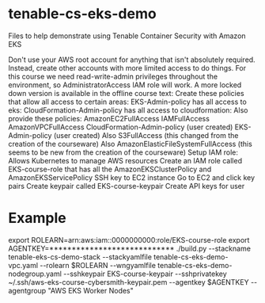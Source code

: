 # tenable-cs-eks-demo
Files to help demonstrate using Tenable Container Security with Amazon EKS


Don't use your AWS root account for anything that isn't absolutely required.  Instead, create other accounts with more limited access to do things.
For this course we need read-write-admin privileges throughout the environment, so AdministratorAccess IAM role will work.  A more locked down version is available in the offline course text:
Create these policies that allow all access to certain areas:
EKS-Admin-policy has all access to eks:
CloudFormation-Admin-policy has all access to cloudformation:
Also provide these policies:
AmazonEC2FullAccess
IAMFullAccess
AmazonVPCFullAccess
CloudFormation-Admin-policy (user created)
EKS-Admin-policy (user created)
Also S3FullAccess (this changed from the creation of the courseware)
Also AmazonElasticFileSystemFullAccess (this seems to be new from the creation of the courseware)
Setup IAM role:
Allows Kubernetes to manage AWS resources
Create an IAM role called EKS-course-role that has all the AmazonEKSClusterPolicy and AmazonEKSServicePolicy
SSH key to EC2 instance
Go to EC2 and click key pairs
Create keypair called EKS-course-keypair
Create API keys for user




# Example
export ROLEARN=arn:aws:iam::0000000000:role/EKS-course-role
export AGENTKEY=****************************
./build.py --stackname tenable-eks-cs-demo-stack --stackyamlfile tenable-cs-eks-demo-vpc.yaml --rolearn $ROLEARN --wngyamlfile tenable-cs-eks-demo-nodegroup.yaml --sshkeypair EKS-course-keypair --sshprivatekey ~/.ssh/aws-eks-course-cybersmith-keypair.pem --agentkey $AGENTKEY --agentgroup "AWS EKS Worker Nodes"

